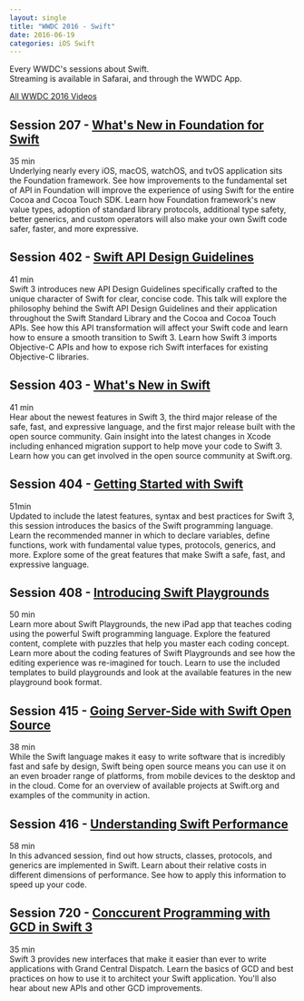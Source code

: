 ```yaml
---
layout: single
title: "WWDC 2016 - Swift"
date: 2016-06-19
categories: iOS Swift
---
```


Every WWDC's sessions about Swift.  
Streaming is available in Safarai, and through the WWDC App.  
  
[All WWDC 2016 Videos](https://developer.apple.com/videos/wwdc2016/)

## Session 207 - [What's New in Foundation for Swift](https://developer.apple.com/videos/play/wwdc2016/207/) ##

35 min  
Underlying nearly every iOS, macOS, watchOS, and tvOS application sits the Foundation framework. See how improvements to the fundamental set of API in Foundation will improve the experience of using Swift for the entire Cocoa and Cocoa Touch SDK. Learn how Foundation framework's new value types, adoption of standard library protocols, additional type safety, better generics, and custom operators will also make your own Swift code safer, faster, and more expressive.

## Session 402 - [Swift API Design Guidelines](https://developer.apple.com/videos/play/wwdc2016/402/) ##

41 min  
Swift 3 introduces new API Design Guidelines specifically crafted to the unique character of Swift for clear, concise code. This talk will explore the philosophy behind the Swift API Design Guidelines and their application throughout the Swift Standard Library and the Cocoa and Cocoa Touch APIs. See how this API transformation will affect your Swift code and learn how to ensure a smooth transition to Swift 3. Learn how Swift 3 imports Objective-C APIs and how to expose rich Swift interfaces for existing Objective-C libraries.

## Session 403 - [What's New in Swift](https://developer.apple.com/videos/play/wwdc2016/403/) ##

41 min  
Hear about the newest features in Swift 3, the third major release of the safe, fast, and expressive language, and the first major release built with the open source community. Gain insight into the latest changes in Xcode including enhanced migration support to help move your code to Swift 3. Learn how you can get involved in the open source community at Swift.org.

## Session 404 - [Getting Started with Swift](https://developer.apple.com/videos/play/wwdc2016/404/) ##

51min  
Updated to include the latest features, syntax and best practices for Swift 3, this session introduces the basics of the Swift programming language. Learn the recommended manner in which to declare variables, define functions, work with fundamental value types, protocols, generics, and more. Explore some of the great features that make Swift a safe, fast, and expressive language.

## Session 408 - [Introducing Swift Playgrounds](https://developer.apple.com/videos/play/wwdc2016/408/) ##

50 min  
Learn more about Swift Playgrounds, the new iPad app that teaches coding using the powerful Swift programming language. Explore the featured content, complete with puzzles that help you master each coding concept. Learn more about the coding features of Swift Playgrounds and see how the editing experience was re-imagined for touch. Learn to use the included templates to build playgrounds and look at the available features in the new playground book format.

## Session 415 - [Going Server-Side with Swift Open Source](https://developer.apple.com/videos/play/wwdc2016/415/) ##

38 min  
While the Swift language makes it easy to write software that is incredibly fast and safe by design, Swift being open source means you can use it on an even broader range of platforms, from mobile devices to the desktop and in the cloud. Come for an overview of available projects at Swift.org and examples of the community in action.

## Session 416 - [Understanding Swift Performance](https://developer.apple.com/videos/play/wwdc2016/416/) ##

58 min  
In this advanced session, find out how structs, classes, protocols, and generics are implemented in Swift. Learn about their relative costs in different dimensions of performance. See how to apply this information to speed up your code.

## Session 720 - [Conccurent Programming with GCD in Swift 3](https://developer.apple.com/videos/play/wwdc2016/720/) ##

35 min  
Swift 3 provides new interfaces that make it easier than ever to write applications with Grand Central Dispatch. Learn the basics of GCD and best practices on how to use it to architect your Swift application. You'll also hear about new APIs and other GCD improvements.
